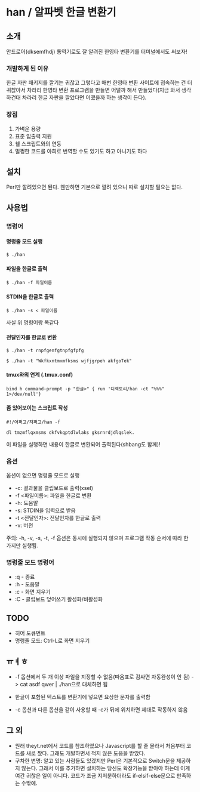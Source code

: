 han / 알파벳 한글 변환기
=======================

## 소개
안드로어(dksemfhdj) 통역기로도 잘 알려진 한영타 변환기를 터미널에서도 써보자!

### 개발하게 된 이유
한글 자판 패키지를 깔기는 귀찮고 그렇다고 매번 한영타 변환 사이트에 접속하는 건 더 귀찮아서 차라리 한영타 변환 프로그램을 만들면 어떨까 해서 만들었다(지금 와서 생각하건대 차라리 한글 자판을 깔았다면 어땠을까 하는 생각이 든다).

### 장점
1. 가벼운 용량
2. 표준 입출력 지원
3. 쉘 스크립트와의 연동
4. 멀쩡한 코드를 아희로 번역할 수도 있기도 하고 아니기도 하다


## 설치
Perl만 깔려있으면 된다. 웬만하면 기본으로 깔려 있으니 따로 설치할 필요는 없다.


## 사용법

### 명령어

#### 명령줄 모드 실행
```
$ ./han
```

#### 파일을 한글로 출력
```
$ ./han -f 파일이름
```

#### STDIN을 한글로 출력
```
$ ./han -s < 파일이름
```
사실 위 명령어랑 똑같다

#### 전달인자를 한글로 변환
```
$ ./han -t rnpfgenfgtnpfgfpfg
```
```
$ ./han -t "Wkfkxntmxmfksms wjfjgrpeh akfgoTek"
```

#### tmux와의 연계 (.tmux.conf)
```
bind h command-prompt -p "한글>" { run '디렉토리/han -ct "%%%" 1>/dev/null'}
```

#### 좀 있어보이는 스크립트 작성
```
#!/어쩌고/저쩌고/han -f

dl tmzmflqxmsms dkfvkqptdlwlaks gksrnrdjdlqslek.
```
이 파일을 실행하면 내용이 한글로 변환되어 출력된다(shbang도 함께)!


### 옵션
옵션이 없으면 명령줄 모드로 실행

- -c:               결과물을 클립보드로 출력(xsel)
- -f <파일이름>:    파일을 한글로 변환
- -h:               도움말
- -s:               STDIN을 입력으로 받음
- -t <전달인자>:    전달인자를 한글로 출력
- -v:               버전

주의: -h, -v, -s, -t, -f 옵션은 동시에 실행되지 않으며 프로그램 작동 순서에 따라 한 가지만 실행됨.


### 명령줄 모드 명령어
- :q    - 종료
- :h    - 도움말
- :c    - 화면 지우기
- :C    - 클립보드 덮어쓰기 활성화/비활성화

## TODO
- 히어 도큐먼트
- 명령줄 모드: Ctrl-L로 화면 지우기


## ㅠㅕㅎ
- -f 옵션에서 두 개 이상 파일을 지정할 수 없음(따옴표로 감싸면 자동완성이 안 됨)
    -> cat asdf qwer | ./han으로 대체하면 됨

- 한글이 포함된 텍스트를 변환기에 넣으면 요상한 문자를 출력함

- -c 옵션과 다른 옵션을 같이 사용할 때 -c가 뒤에 위치하면 제대로 작동하지 않음


## 그 외
- 원래 theyt.net에서 코드를 참조하였으나 Javascript를 할 줄 몰라서 처음부터 코드를 새로 짰다. 그래도 개발하면서 적지 않은 도움을 받았다.
- 구차한 변명: 알고 있는 사람들도 있겠지만 Perl은 기본적으로 Switch문을 제공하지 않는다. 그래서 이를 추가하면 설치하는 당신도 확장기능을 받아야 하는데 이게 여간 귀찮은 일이 아니다. 코드가 조금 지저분하더라도 if-elsif-else문으로 만족하는 수밖에.
